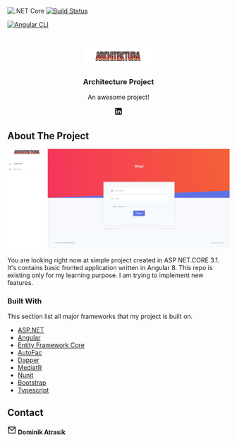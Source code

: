 ![.NET Core](https://github.com/NoEducation/ArchitectureProject/workflows/.NET%20Core/badge.svg?branch=master) [![Build Status](https://dev.azure.com/atrasik/ArchitectureProject/_apis/build/status/NoEducation.ArchitectureProject?branchName=master)](https://dev.azure.com/atrasik/ArchitectureProject/_build/latest?definitionId=1&branchName=master)

[![Angular CLI](https://github.com/NoEducation/ArchitectureProject/actions/workflows/node.js.yml/badge.svg)](https://github.com/NoEducation/ArchitectureProject/actions/workflows/node.js.yml)


<!-- PROJECT LOGO -->
<br />
<p align="center">
  <a href="https://github.com/NoEducation">
    <img src="https://github.com/NoEducation/ArchitectureProject/blob/master/Readme%20picutres/Logo.PNG" alt="Logo" width="150" height="40">
  </a>
  <h3 align="center">Architecture Project</h3>
  <p align="center">
    An awesome project!
    <br />
  </p>
  <p align="center"> 
    <a href="https://www.linkedin.com/in/dominik-atrasik-199b90150/">
      <img src="https://github.com/NoEducation/ArchitectureProject/blob/master/Readme%20picutres/linkedin-box-fill.png" alt="Linkedin" width="20" height="20">
    </a>
    <br />
  </p>
  
</p>


## About The Project

![alt text](https://github.com/NoEducation/ArchitectureProject/blob/master/Readme%20picutres/LandingPage.PNG)

You are looking  right now at simple project created in ASP NET.CORE 3.1. It's contains basic fronted application written in Angular 8. 
This repo is existing only for my learning purpose. I am trying to implement new features.


### Built With
This section list all major frameworks that my project is built on.

* [ASP.NET](https://dotnet.microsoft.com/apps/aspnet)
* [Angular](https://angular.io/)
* [Entity Framework Core](https://docs.microsoft.com/en-us/ef/core/)
* [AutoFac](https://autofac.org/)
* [Dapper](https://github.com/StackExchange/Dapper)
* [MediatR](https://github.com/jbogard/MediatR)
* [Nunit](https://nunit.org/)
* [Bootstrap](https://getbootstrap.com)
* [Typescript](https://www.typescriptlang.org/)

<!-- CONTACT -->
## Contact

<a href="mailto:dominik.atrasik@gmail.com?subject=Mail from github"><img src="https://github.com/NoEducation/ArchitectureProject/blob/master/Readme%20picutres/mail-line.png" width="20" height="20"></a> <b>Dominik Atrasik</b>


